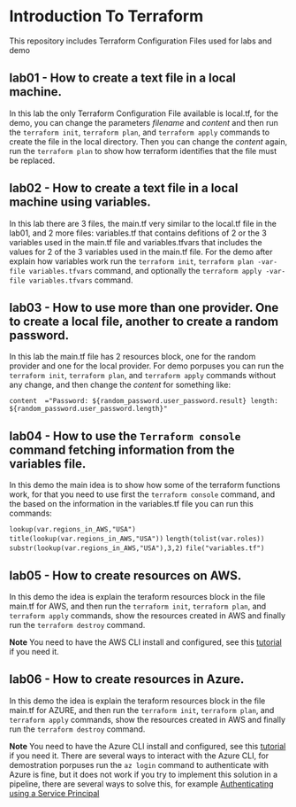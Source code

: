 # Introduction To Terraform
This repository includes Terraform Configuration Files used for labs and demo

## lab01 - How to create a text file in a local machine.

In this lab the only Terraform Configuration File available is local.tf, for the demo, you can change the parameters _filename_ and _content_ and then run the ```terraform init```, ```terraform plan```, and ```terraform apply``` commands to create the file in the local directory. Then you can change the _content_ again, run the ```terraform plan``` to show how terraform identifies that the file must be replaced.

## lab02 - How to create a text file in a local machine using variables.

In this lab there are 3 files, the main.tf very similar to the local.tf file in the lab01, and 2 more files: variables.tf that contains defitions of 2 or the 3 variables used in the main.tf file and variables.tfvars that includes the values for 2 of the 3 variables used in the main.tf file. For the demo after explain how variables work run the ```terraform init```, ```terraform plan -var-file variables.tfvars``` command, and optionally the ```terraform apply -var-file variables.tfvars``` command.

## lab03 - How to use more than one provider. One to create a local file, another to create a random password.

In this lab the main.tf file has 2 resources block, one for the random provider and one for the local provider. For demo porpuses you can run the ```terraform init```, ```terraform plan```, and ```terraform apply``` commands without any change, and then change the _content_ for something like: 

```content  ="Password: ${random_password.user_password.result} length: ${random_password.user_password.length}"```

## lab04 - How to use the ```Terraform console``` command fetching information from the variables file.

In this demo the main idea is to show how some of the terraform functions work, for that you need to use first the ```terraform console``` command, and the based on the information in the variables.tf file you can run this commands:

```lookup(var.regions_in_AWS,"USA")```
```title(lookup(var.regions_in_AWS,"USA"))```
```length(tolist(var.roles))```
```substr(lookup(var.regions_in_AWS,"USA"),3,2)```
```file("variables.tf")```

## lab05 - How to create resources on AWS.

In this demo the idea is explain the teraform resources block in the file main.tf for AWS, and then run the ```terraform init```, ```terraform plan```, and ```terraform apply``` commands, show the resources created in AWS and finally run the ```terraform destroy``` command.

**Note** You need to have the AWS CLI install and configured, see this [tutorial](https://www.youtube.com/watch?v=Rp-A84oh4G8) if you need it.

## lab06 - How to create resources in Azure.

In this demo the idea is explain the teraform resources block in the file main.tf for AZURE, and then run the ```terraform init```, ```terraform plan```, and ```terraform apply``` commands, show the resources created in AWS and finally run the ```terraform destroy``` command.

**Note** You need to have the Azure CLI install and configured, see this [tutorial](https://www.youtube.com/watch?v=tD-ixw8szIQ) if you need it. There are several ways to interact with the Azure CLI, for demostration porpuses run the ```az login``` command to authenticate with Azure is fine, but it does not work if you try to implement this solution in a pipeline, there are several ways to solve this, for example [Authenticating using a Service Principal](https://registry.terraform.io/providers/hashicorp/azurerm/latest/docs/guides/service_principal_client_secret)
